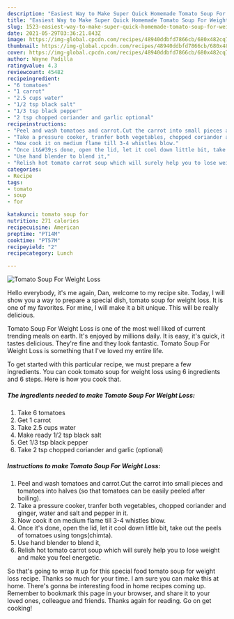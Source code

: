 ```yaml
---
description: "Easiest Way to Make Super Quick Homemade Tomato Soup For Weight Loss"
title: "Easiest Way to Make Super Quick Homemade Tomato Soup For Weight Loss"
slug: 1523-easiest-way-to-make-super-quick-homemade-tomato-soup-for-weight-loss
date: 2021-05-29T03:36:21.843Z
image: https://img-global.cpcdn.com/recipes/48940ddbfd7866cb/680x482cq70/tomato-soup-for-weight-loss-recipe-main-photo.jpg
thumbnail: https://img-global.cpcdn.com/recipes/48940ddbfd7866cb/680x482cq70/tomato-soup-for-weight-loss-recipe-main-photo.jpg
cover: https://img-global.cpcdn.com/recipes/48940ddbfd7866cb/680x482cq70/tomato-soup-for-weight-loss-recipe-main-photo.jpg
author: Wayne Padilla
ratingvalue: 4.3
reviewcount: 45482
recipeingredient:
- "6 tomatoes"
- "1 carrot"
- "2.5 cups water"
- "1/2 tsp black salt"
- "1/3 tsp black pepper"
- "2 tsp chopped coriander and garlic optional"
recipeinstructions:
- "Peel and wash tomatoes and carrot.Cut the carrot into small pieces and tomatoes into halves (so that tomatoes can be easily peeled after boiling)."
- "Take a pressure cooker, tranfer both vegetables, chopped coriander and ginger, water and salt and pepper in it."
- "Now cook it on medium flame till 3-4 whistles blow."
- "Once it&#39;s done, open the lid, let it cool down little bit, take out the peels of tomatoes using tongs(chimta)."
- "Use hand blender to blend it,"
- "Relish hot tomato carrot soup which will surely help you to lose weight and make you feel energetic."
categories:
- Recipe
tags:
- tomato
- soup
- for

katakunci: tomato soup for 
nutrition: 271 calories
recipecuisine: American
preptime: "PT14M"
cooktime: "PT57M"
recipeyield: "2"
recipecategory: Lunch

---
```



![Tomato Soup For Weight Loss](https://img-global.cpcdn.com/recipes/48940ddbfd7866cb/680x482cq70/tomato-soup-for-weight-loss-recipe-main-photo.jpg)

Hello everybody, it's me again, Dan, welcome to my recipe site. Today, I will show you a way to prepare a special dish, tomato soup for weight loss. It is one of my favorites. For mine, I will make it a bit unique. This will be really delicious.

Tomato Soup For Weight Loss is one of the most well liked of current trending meals on earth. It's enjoyed by millions daily. It is easy, it's quick, it tastes delicious. They're fine and they look fantastic. Tomato Soup For Weight Loss is something that I've loved my entire life.




To get started with this particular recipe, we must prepare a few ingredients. You can cook tomato soup for weight loss using 6 ingredients and 6 steps. Here is how you cook that.

<!--inarticleads1-->

##### The ingredients needed to make Tomato Soup For Weight Loss:

1. Take 6 tomatoes
1. Get 1 carrot
1. Take 2.5 cups water
1. Make ready 1/2 tsp black salt
1. Get 1/3 tsp black pepper
1. Take 2 tsp chopped coriander and garlic (optional)




<!--inarticleads2-->

##### Instructions to make Tomato Soup For Weight Loss:

1. Peel and wash tomatoes and carrot.Cut the carrot into small pieces and tomatoes into halves (so that tomatoes can be easily peeled after boiling).
1. Take a pressure cooker, tranfer both vegetables, chopped coriander and ginger, water and salt and pepper in it.
1. Now cook it on medium flame till 3-4 whistles blow.
1. Once it&#39;s done, open the lid, let it cool down little bit, take out the peels of tomatoes using tongs(chimta).
1. Use hand blender to blend it,
1. Relish hot tomato carrot soup which will surely help you to lose weight and make you feel energetic.




So that's going to wrap it up for this special food tomato soup for weight loss recipe. Thanks so much for your time. I am sure you can make this at home. There's gonna be interesting food in home recipes coming up. Remember to bookmark this page in your browser, and share it to your loved ones, colleague and friends. Thanks again for reading. Go on get cooking!
